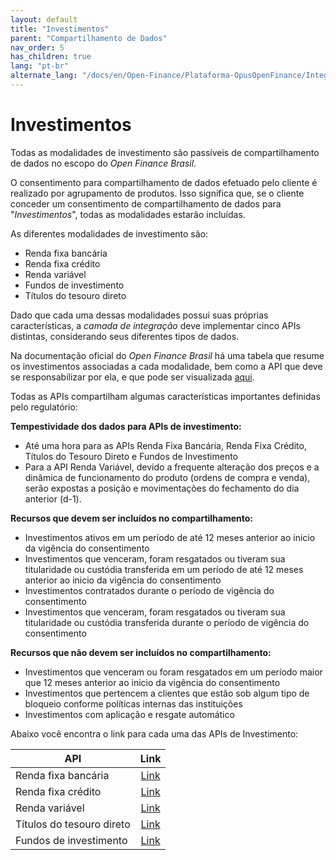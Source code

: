 ```yaml
---
layout: default
title: "Investimentos"
parent: "Compartilhamento de Dados"
nav_order: 5
has_children: true
lang: "pt-br"
alternate_lang: "/docs/en/Open-Finance/Plataforma-OpusOpenFinance/Integração/OOF-Investimento/"
---
```


# Investimentos

Todas as modalidades de investimento são passíveis de compartilhamento de dados no escopo do *Open Finance Brasil*.

O consentimento para compartilhamento de dados efetuado pelo cliente é realizado por agrupamento de produtos. Isso significa que, se o cliente conceder um consentimento de compartilhamento de dados para "*Investimentos*", todas as modalidades estarão incluídas.

As diferentes modalidades de investimento são:

- Renda fixa bancária
- Renda fixa crédito
- Renda variável
- Fundos de investimento
- Títulos do tesouro direto

Dado que cada uma dessas modalidades possui suas próprias características, a *camada de integração* deve implementar cinco APIs distintas, considerando seus diferentes tipos de dados.

Na documentação oficial do *Open Finance Brasil* há uma tabela que resume os investimentos associadas a cada modalidade, bem como a API que deve se responsabilizar por ela, e que pode ser visualizada [aqui][Tabela-Investimento-OFB].

Todas as APIs compartilham algumas características importantes definidas pelo regulatório:

**Tempestividade dos dados para APIs de investimento:**

- Até uma hora para as APIs Renda Fixa Bancária, Renda Fixa Crédito, Títulos do Tesouro Direto e Fundos de Investimento
- Para a API Renda Variável, devido a frequente alteração dos preços e a dinâmica de funcionamento do produto (ordens de compra e venda), serão expostas a posição e movimentações do fechamento do dia anterior (d-1).

**Recursos que devem ser incluídos no compartilhamento:**

- Investimentos ativos em um período de até 12 meses anterior ao inicio da vigência do consentimento
- Investimentos que venceram, foram resgatados ou tiveram sua titularidade ou custódia transferida em um período de até 12 meses anterior ao inicio da vigência do consentimento
- Investimentos contratados durante o período de vigência do consentimento
- Investimentos que venceram, foram resgatados ou tiveram sua titularidade ou custódia transferida durante o período de vigência do consentimento

**Recursos que não devem ser incluídos no compartilhamento:**

- Investimentos que venceram ou foram resgatados em um período maior que 12 meses anterior ao inicio da vigência do consentimento
- Investimentos que pertencem a clientes que estão sob algum tipo de bloqueio conforme políticas internas das instituições
- Investimentos com aplicação e resgate automático

Abaixo você encontra o link para cada uma das APIs de Investimento:

|API                        |Link                     |
|---------------------------|:-----------------------:|
|Renda fixa bancária        |[Link](./dados-investimentos/dados-renda-fixa-bancaria.html)|
|Renda fixa crédito         |[Link](./dados-investimentos/dados-renda-fixa-credito.html) |
|Renda variável             |[Link](./dados-investimentos/dados-renda-variavel.html)     |
|Títulos do tesouro direto  |[Link](./dados-investimentos/dados-tesouro.html)            |
|Fundos de investimento     |[Link](./dados-investimentos/dados-fundos.html)             |

[Tabela-Investimento-OFB]: https://openfinancebrasil.atlassian.net/wiki/spaces/OF/pages/102957060/Orienta+es+-+DC+Investimentos
